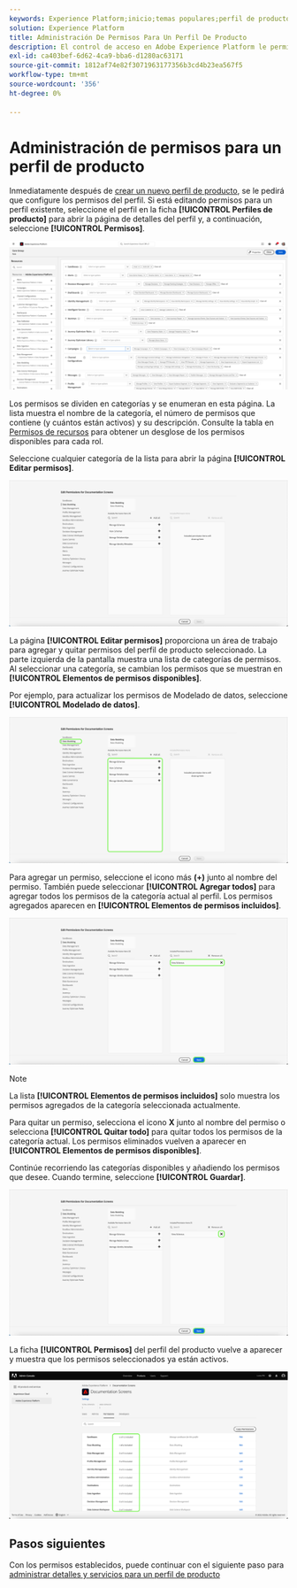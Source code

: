 ```yaml
---
keywords: Experience Platform;inicio;temas populares;perfil de producto;administrar permisos
solution: Experience Platform
title: Administración De Permisos Para Un Perfil De Producto
description: El control de acceso en Adobe Experience Platform le permite administrar funciones y permisos para varias funcionalidades de Platform mediante Adobe Admin Console. Este documento sirve como guía para administrar permisos para un perfil de producto para Platform.
exl-id: ca403bef-6d62-4ca9-bba6-d1280ac63171
source-git-commit: 1812af74e82f3071963177356b3cd4b23ea567f5
workflow-type: tm+mt
source-wordcount: '356'
ht-degree: 0%

---
```


# Administración de permisos para un perfil de producto

Inmediatamente después de [crear un nuevo perfil de producto](#create-a-new-product-profile), se le pedirá que configure los permisos del perfil. Si está editando permisos para un perfil existente, seleccione el perfil en la ficha **[!UICONTROL Perfiles de producto]** para abrir la página de detalles del perfil y, a continuación, seleccione **[!UICONTROL Permisos]**.

![permisos](../images/permissions.png)

Los permisos se dividen en categorías y se enumeran en esta página. La lista muestra el nombre de la categoría, el número de permisos que contiene (y cuántos están activos) y su descripción. Consulte la tabla en [Permisos de recursos](/help/access-control/home.md#permissions) para obtener un desglose de los permisos disponibles para cada rol.

Seleccione cualquier categoría de la lista para abrir la página **[!UICONTROL Editar permisos]**.

![editar-permisos](../images/edit-permissions.png)

La página **[!UICONTROL Editar permisos]** proporciona un área de trabajo para agregar y quitar permisos del perfil de producto seleccionado. La parte izquierda de la pantalla muestra una lista de categorías de permisos. Al seleccionar una categoría, se cambian los permisos que se muestran en **[!UICONTROL Elementos de permisos disponibles]**.

Por ejemplo, para actualizar los permisos de Modelado de datos, seleccione **[!UICONTROL Modelado de datos]**.

![administración de perfiles](../images/profile-management.png)

Para agregar un permiso, seleccione el icono más **(+)** junto al nombre del permiso. También puede seleccionar **[!UICONTROL Agregar todos]** para agregar todos los permisos de la categoría actual al perfil. Los permisos agregados aparecen en **[!UICONTROL Elementos de permisos incluidos]**.

![permiso para agregar](../images/add-permission.png)

>[!NOTE]
>
>La lista **[!UICONTROL Elementos de permisos incluidos]** solo muestra los permisos agregados de la categoría seleccionada actualmente.

Para quitar un permiso, selecciona el icono **X** junto al nombre del permiso o selecciona **[!UICONTROL Quitar todo]** para quitar todos los permisos de la categoría actual. Los permisos eliminados vuelven a aparecer en **[!UICONTROL Elementos de permisos disponibles]**.

Continúe recorriendo las categorías disponibles y añadiendo los permisos que desee. Cuando termine, seleccione **[!UICONTROL Guardar]**.

![quitar permiso](../images/remove-permission.png)

La ficha **[!UICONTROL Permisos]** del perfil del producto vuelve a aparecer y muestra que los permisos seleccionados ya están activos.

![permisos actualizados](../images/permissions-updated.png)

## Pasos siguientes

Con los permisos establecidos, puede continuar con el siguiente paso para [administrar detalles y servicios para un perfil de producto](details-and-services.md)
